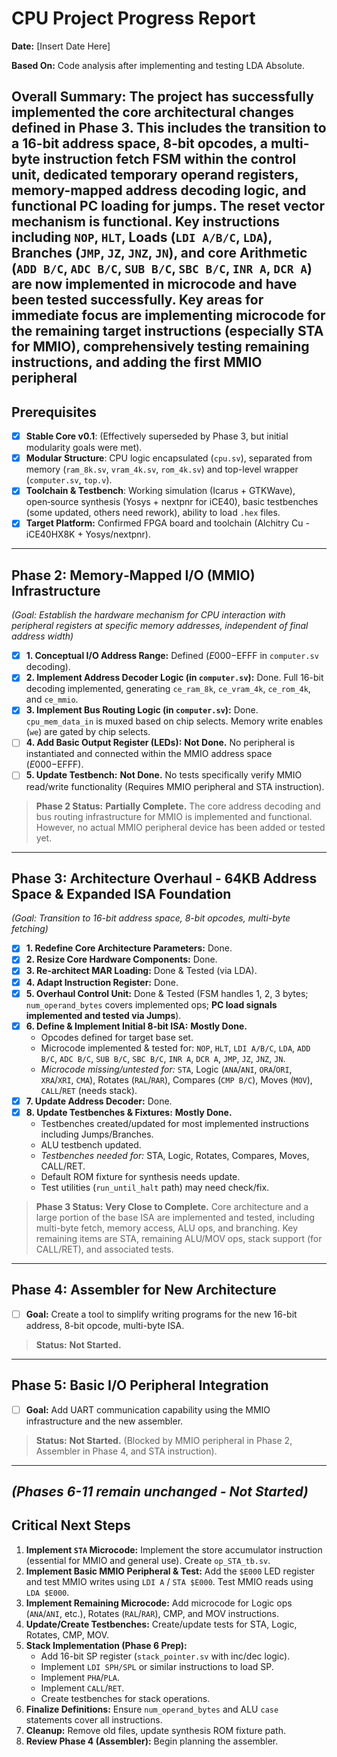 # CPU Project Progress Report

**Date:** [Insert Date Here]

**Based On:** Code analysis after implementing and testing LDA Absolute.

**Overall Summary:** The project has successfully implemented the core architectural changes defined in Phase 3. This includes the transition to a 16-bit address space, 8-bit opcodes, a multi-byte instruction fetch FSM within the control unit, dedicated temporary operand registers, memory-mapped address decoding logic, and **functional PC loading for jumps**. The reset vector mechanism is functional. Key instructions including `NOP`, `HLT`, Loads (`LDI A/B/C`, `LDA`), Branches (`JMP`, `JZ`, `JNZ`, `JN`), and core Arithmetic (`ADD B/C`, `ADC B/C`, `SUB B/C`, `SBC B/C`, `INR A`, `DCR A`) are now implemented in microcode and have been tested successfully. Key areas for immediate focus are implementing microcode for the remaining target instructions (especially STA for MMIO), comprehensively testing remaining instructions, and adding the first MMIO peripheral
---

## Prerequisites

- [x] **Stable Core v0.1**: (Effectively superseded by Phase 3, but initial modularity goals were met).
- [x] **Modular Structure**: CPU logic encapsulated (`cpu.sv`), separated from memory (`ram_8k.sv`, `vram_4k.sv`, `rom_4k.sv`) and top-level wrapper (`computer.sv`, `top.v`).
- [x] **Toolchain & Testbench**: Working simulation (Icarus + GTKWave), open‑source synthesis (Yosys + nextpnr for iCE40), basic testbenches (some updated, others need rework), ability to load `.hex` files.
- [x] **Target Platform:** Confirmed FPGA board and toolchain (Alchitry Cu - iCE40HX8K + Yosys/nextpnr).

---

## Phase 2: Memory‑Mapped I/O (MMIO) Infrastructure

*(Goal: Establish the hardware mechanism for CPU interaction with peripheral registers at specific memory addresses, independent of final address width)*

- [x] **1. Conceptual I/O Address Range:** Defined ($E000-$EFFF in `computer.sv` decoding).
- [x] **2. Implement Address Decoder Logic (in `computer.sv`):** Done. Full 16-bit decoding implemented, generating `ce_ram_8k`, `ce_vram_4k`, `ce_rom_4k`, and `ce_mmio`.
- [x] **3. Implement Bus Routing Logic (in `computer.sv`):** Done. `cpu_mem_data_in` is muxed based on chip selects. Memory write enables (`we`) are gated by chip selects.
- [ ] **4. Add Basic Output Register (LEDs):** **Not Done.** No peripheral is instantiated and connected within the MMIO address space ($E000-$EFFF).
- [ ] **5. Update Testbench:** **Not Done.** No tests specifically verify MMIO read/write functionality (Requires MMIO peripheral and STA instruction).

> **Phase 2 Status:** **Partially Complete.** The core address decoding and bus routing infrastructure for MMIO is implemented and functional. However, no actual MMIO peripheral device has been added or tested yet.

---

## Phase 3: Architecture Overhaul - 64KB Address Space & Expanded ISA Foundation

*(Goal: Transition to 16-bit address space, 8-bit opcodes, multi-byte fetching)*

- [x] **1. Redefine Core Architecture Parameters:** Done.
- [x] **2. Resize Core Hardware Components:** Done.
- [x] **3. Re-architect MAR Loading:** Done & Tested (via LDA).
- [x] **4. Adapt Instruction Register:** Done.
- [x] **5. Overhaul Control Unit:** Done & Tested (FSM handles 1, 2, 3 bytes; `num_operand_bytes` covers implemented ops; **PC load signals implemented and tested via Jumps**).
- [x] **6. Define & Implement Initial 8-bit ISA:** **Mostly Done.**
  - Opcodes defined for target base set.
  - Microcode implemented & tested for: `NOP`, `HLT`, `LDI A/B/C`, `LDA`, `ADD B/C`, `ADC B/C`, `SUB B/C`, `SBC B/C`, `INR A`, `DCR A`, `JMP`, `JZ`, `JNZ`, `JN`.
  - *Microcode missing/untested for:* `STA`, Logic (`ANA`/`ANI`, `ORA`/`ORI`, `XRA`/`XRI`, `CMA`), Rotates (`RAL`/`RAR`), Compares (`CMP B/C`), Moves (`MOV`), `CALL`/`RET` (needs stack).
- [x] **7. Update Address Decoder:** Done.
- [x] **8. Update Testbenches & Fixtures:** **Mostly Done.**
  - Testbenches created/updated for most implemented instructions including Jumps/Branches.
  - ALU testbench updated.
  - *Testbenches needed for:* STA, Logic, Rotates, Compares, Moves, CALL/RET.
  - Default ROM fixture for synthesis needs update.
  - Test utilities (`run_until_halt` path) may need check/fix.

> **Phase 3 Status:** **Very Close to Complete.** Core architecture and a large portion of the base ISA are implemented and tested, including multi-byte fetch, memory access, ALU ops, and branching. Key remaining items are STA, remaining ALU/MOV ops, stack support (for CALL/RET), and associated tests.

---

## Phase 4: Assembler for New Architecture

- [ ] **Goal:** Create a tool to simplify writing programs for the new 16-bit address, 8-bit opcode, multi-byte ISA.

> **Status:** **Not Started.**

---

## Phase 5: Basic I/O Peripheral Integration

- [ ] **Goal:** Add UART communication capability using the MMIO infrastructure and the new assembler.

> **Status:** **Not Started.** (Blocked by MMIO peripheral in Phase 2, Assembler in Phase 4, and STA instruction).

---

*(Phases 6-11 remain unchanged - Not Started)*
---

## Critical Next Steps

1. **Implement `STA` Microcode:** Implement the store accumulator instruction (essential for MMIO and general use). Create `op_STA_tb.sv`.
2. **Implement Basic MMIO Peripheral & Test:** Add the `$E000` LED register and test MMIO writes using `LDI A` / `STA $E000`. Test MMIO reads using `LDA $E000`.
3. **Implement Remaining Microcode:** Add microcode for Logic ops (`ANA`/`ANI`, etc.), Rotates (`RAL`/`RAR`), CMP, and MOV instructions.
4. **Update/Create Testbenches:** Create/update tests for STA, Logic, Rotates, CMP, MOV.
5. **Stack Implementation (Phase 6 Prep):**
    - Add 16-bit SP register (`stack_pointer.sv` with inc/dec logic).
    - Implement `LDI SPH/SPL` or similar instructions to load SP.
    - Implement `PHA`/`PLA`.
    - Implement `CALL`/`RET`.
    - Create testbenches for stack operations.
6. **Finalize Definitions:** Ensure `num_operand_bytes` and ALU `case` statements cover all instructions.
7. **Cleanup:** Remove old files, update synthesis ROM fixture path.
8. **Review Phase 4 (Assembler):** Begin planning the assembler.
